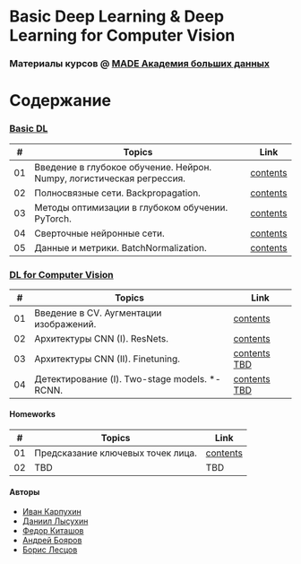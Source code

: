 # Basic Deep Learning & Deep Learning for Computer Vision
### Материалы курсов @ [MADE Академия больших данных](https://data.vk.company)

# Содержание

### [Basic DL](basic_dl)
| #  | Topics 																| Link 													|
| -- | ---------------------------------------------------------------------- | --------------------------------------------------------- |
| 01 | Введение в глубокое обучение. Нейрон. Numpy, логистическая регрессия.	| [contents](basic_dl/seminar01_numpy-logreg)			|
| 02 | Полносвязные сети. Backpropagation.						| [contents](basic_dl/seminar02_numpy-backprop) 		|
| 03 | Методы оптимизации в глубоком обучении. PyTorch.				| [contents](basic_dl/seminar03_pytorch) 				|
| 04 | Сверточные нейронные сети.								| [contents](basic_dl/seminar04-transfer-learning) 		|
| 05 | Данные и метрики. BatchNormalization.						| [contents](basic_dl/seminar05_lightning-optuna) 		|

### [DL for Computer Vision](computer_vision)
| #  | Topics 							| Link 									|
| -- | ---------------------------------------------- | --------------------------------------------------------- |
| 01 | Введение в CV. Аугментации изображений.      	| [contents](computer_vision/seminar01_opencv_augment) 	|
| 02 | Архитектуры CNN (I). ResNets. 		    	| [contents](computer_vision/seminar02_resnets)			|
| 03 | Архитектуры CNN (II). Finetuning. 		    	| [contents TBD]()							|
| 04 | Детектирование (I). Two-stage models. *-RCNN.	| [contents TBD]()							|

#### Homeworks
| #  | Topics 										| Link 													|
| -- | -------------------------------------------- | -----------------------------------------------------	|
| 01 | Предсказание ключевых точек лица.     | [contents](computer_vision/contest01_landmarks) 			|
| 02 | TBD 		    | TBD		|


#### Авторы
* [Иван Карпухин](https://github.com/ivan-chai)
* [Даниил Лысухин](https://github.com/lysukhin)
* [Федор Киташов](https://github.com/owoshch)
* [Андрей Бояров](https://github.com/andrewbo29)
* [Борис Лесцов](https://github.com/BorisLestsov)